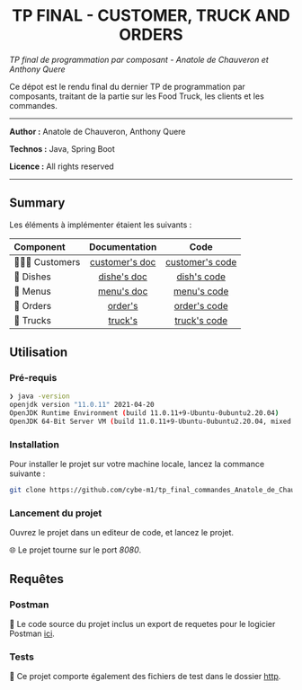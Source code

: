 <h1 align="center">TP FINAL - CUSTOMER, TRUCK AND ORDERS</h1>

_TP final de programmation par composant - Anatole de Chauveron et Anthony Quere_

Ce dépot est le rendu final du dernier TP de programmation par composants, traitant de la partie sur les Food Truck, les clients et les commandes.

___

**Author :** Anatole de Chauveron, Anthony Quere

**Technos :** Java, Spring Boot

**Licence :** All rights reserved

___

## Summary

Les éléments à implémenter étaient les suivants :

| Component | Documentation | Code |
|:---|:---:|:---:|
| :people_holding_hands: Customers | [customer's doc](docs/customers.md) | [customer's code](src/main/java/com/fges/commandes/commandes/order) |
| :cake: Dishes | [dishe's doc](docs/dishes.md) | [dish's code](src/main/java/com/fges/commandes/commandes/dish) |
| :scroll: Menus | [menu's doc](docs/menus.md) | [menu's code](src/main/java/com/fges/commandes/commandes/menu) |
| :page_facing_up: Orders | [order's](docs/orders.md) | [order's code](src/main/java/com/fges/commandes/commandes/order) |
| :truck: Trucks | [truck's](docs/trucks.md) | [truck's code](src/main/java/com/fges/commandes/commandes/truck) |

## Utilisation

### Pré-requis

```bash
❯ java -version
openjdk version "11.0.11" 2021-04-20
OpenJDK Runtime Environment (build 11.0.11+9-Ubuntu-0ubuntu2.20.04)
OpenJDK 64-Bit Server VM (build 11.0.11+9-Ubuntu-0ubuntu2.20.04, mixed mode, sharing)
```

### Installation

Pour installer le projet sur votre machine locale, lancez la commance suivante :

```bash
git clone https://github.com/cybe-m1/tp_final_commandes_Anatole_de_Chauveron_Anthony_Quere.git
```

### Lancement du projet

Ouvrez le projet dans un editeur de code, et lancez le projet.

:globe_with_meridians: Le projet tourne sur le port _8080_.

## Requêtes

### Postman

:test_tube: Le code source du projet inclus un export de requetes pour le logicier Postman [ici](tp_component_prog_final.postman_collection.json).

### Tests

:test_tube: Ce projet comporte également des fichiers de test dans le dossier [http](https://github.com/cybe-m1/tp_final_commandes_Anatole_de_Chauveron_Anthony_Quere/tree/master/http).
